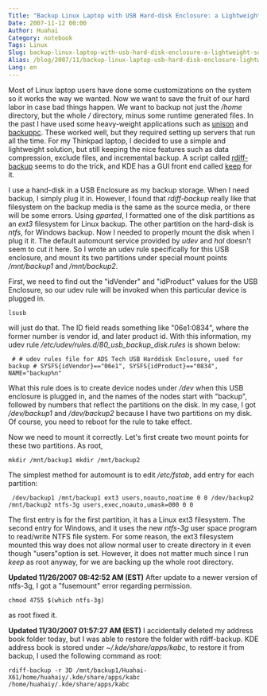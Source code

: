 ```yaml
---
Title: "Backup Linux Laptop with USB Hard-disk Enclosure: a Lightweight Solution"
Date: 2007-11-12 00:00
Author: Huahai
Category: notebook
Tags: Linux
Slug: backup-linux-laptop-with-usb-hard-disk-enclosure-a-lightweight-solution
Alias: /blog/2007/11/backup-linux-laptop-usb-hard-disk-enclosure-lightweight-solution
Lang: en
---
```


Most of Linux laptop users have done some customizations on the system so it works the way we wanted. Now we want to save the fruit of our hard labor in case bad things happen. We want to backup not just the */home* directory, but the whole */* directory, minus some runtime generated files. In the past I have used some heavy-weight applications such as [unison](http://www.cis.upenn.edu/~bcpierce/unison/) and [backuppc](http://backuppc.sourceforge.net/). These worked well, but they required setting up servers that run all the time. For my Thinkpad laptop, I decided to use a simple and lightweight solution, but still keeping the nice features such as data compression, exclude files, and incremental backup. A script called [rdiff-backup](http://www.nongnu.org/rdiff-backup/) seems to do the trick, and KDE has a GUI front end called [keep](http://www.kde-apps.org/content/show.php?content=32984) for it.

I use a hand-disk in a USB Enclosure as my backup storage. When I need backup, I simply plug it in. However, I found that *rdiff-backup* really like that filesystem on the backup media is the same as the source media, or there will be some errors. Using *gparted*, I formatted one of the disk partitions as an *ext3* filesystem for Linux backup. The other partition on the hard-disk is *ntfs*, for Windows backup. Now I needed to properly mount the disk when I plug it it. The default automount service provided by *udev* and *hal* doesn't seem to cut it here. So I wrote an udev rule specifically for this USB enclosure, and mount its two partitions under special mount points */mnt/backup1* and */mnt/backup2*.

First, we need to find out the "idVender" and "idProduct" values for the USB Enclosure, so our udev rule will be invoked when this particular device is plugged in.

`lsusb`

will just do that. The ID field reads something like "06e1:0834", where the former number is vendor id, and later product id. With this information, my udev rule */etc/udev/rules.d/80\_usb\_backup\_disk.rules* is shown below:

` # # udev rules file for ADS Tech USB Harddisk Enclosure, used for backup # SYSFS{idVendor}=="06e1", SYSFS{idProduct}=="0834", NAME="backup%n"`

What this rule does is to create device nodes under */dev* when this USB enclosure is plugged in, and the names of the nodes start with "backup", followed by numbers that reflect the partitions on the disk. In my case, I got */dev/backup1* and */dev/backup2* because I have two partitions on my disk. Of course, you need to reboot for the rule to take effect.

Now we need to mount it correctly. Let's first create two mount points for these two partitions. As root,

`mkdir /mnt/backup1 mkdir /mnt/backup2`

The simplest method for automount is to edit */etc/fstab*, add entry for each partition:

` /dev/backup1 /mnt/backup1 ext3 users,noauto,noatime 0 0 /dev/backup2 /mnt/backup2 ntfs-3g users,exec,noauto,umask=000 0 0`

The first entry is for the first partition, it has a Linux ext3 filesystem. The second entry for Windows, and it uses the new *ntfs-3g* user space program to read/write NTFS file system. For some reason, the ext3 filesystem mounted this way does not allow normal user to create directory in it even though "users"option is set. However, it does not matter much since I run *keep* as root anyway, for we are backing up the whole root directory.

**Updated 11/26/2007 08:42:52 AM (EST)** After update to a newer version of ntfs-3g, I got a "fusemount" error regarding permission.  

`chmod 4755 $(which ntfs-3g)`

as root fixed it.

**Updated 11/30/2007 01:57:27 AM (EST)** I accidentally deleted my address book folder today, but I was able to restore the folder with rdiff-backup. KDE address book is stored under *~/.kde/share/apps/kabc*, to restore it from backup, I used the following command as root:  

`rdiff-backup -r 3D /mnt/backup1/Huahai-X61/home/huahaiy/.kde/share/apps/kabc /home/huahaiy/.kde/share/apps/kabc`

</p>
</p>

